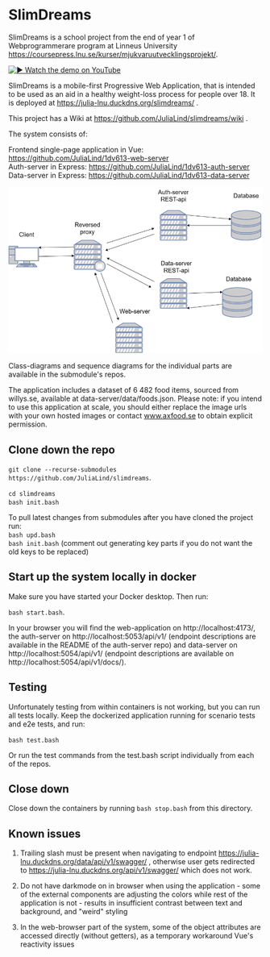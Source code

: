 # SlimDreams

SlimDreams is a school project from the end of year 1 of Webprogrammerare program at Linneus University https://coursepress.lnu.se/kurser/mjukvaruutvecklingsprojekt/.  
  
[![▶️ Watch the demo on YouTube](https://img.youtube.com/vi/LvBprixUYKY/hqdefault.jpg)](https://youtu.be/LvBprixUYKY)


  SlimDreams is a mobile-first Progressive Web Application, that is intended to be used as an aid in a healthy weight-loss process for people over 18. It is deployed at https://julia-lnu.duckdns.org/slimdreams/ .  

  This project has a Wiki at https://github.com/JuliaLind/slimdreams/wiki .  

The system consists of:  
  
Frontend single-page application in Vue: https://github.com/JuliaLind/1dv613-web-server  
Auth-server in Express: https://github.com/JuliaLind/1dv613-auth-server  
Data-server in Express: https://github.com/JuliaLind/1dv613-data-server  

![High-level diagram of the system](./.readme/system.drawio.png)  

Class-diagrams and sequence diagrams for the individual parts are available in the submodule's repos.  


The application includes a dataset of 6 482 food items, sourced from willys.se, available at data-server/data/foods.json. Please note: if you intend to use this application at scale, you should either replace the image urls with your own hosted images or contact www.axfood.se to obtain explicit permission.  


## Clone down the repo
```git clone --recurse-submodules https://github.com/JuliaLind/slimdreams```.   

```cd slimdreams```  
```bash init.bash```  

To pull latest changes from submodules after you have cloned the project run:  
```bash upd.bash```  
```bash init.bash``` (comment out generating key parts if you do not want the old keys to be replaced)

## Start up the system locally in docker

Make sure you have started your Docker desktop. Then run:  

 ```bash start.bash```.  


In your browser you will find the web-application on http://localhost:4173/, the auth-server on http://localhost:5053/api/v1/ (endpoint descriptions are available in the README of the auth-server repo) and data-server on http://localhost:5054/api/v1/ (endpoint descriptions are available on http://localhost:5054/api/v1/docs/).  

## Testing 

Unfortunately testing from within containers is not working, but you can run all tests locally. Keep the dockerized application running for scenario tests and e2e tests, and run: 

```bash test.bash```

Or run the test commands from the test.bash script individually from each of the repos.  

## Close down

Close down the containers by running ```bash stop.bash``` from this directory.  

## Known issues  

1. Trailing slash must be present when navigating to endpoint https://julia-lnu.duckdns.org/data/api/v1/swagger/ , otherwise user gets redirected to https://julia-lnu.duckdns.org/api/v1/swagger/ which does not work.  

2. Do not have darkmode on in browser when using the application - some of the external components are adjusting the colors while rest of the application is not - results in insufficient contrast between text and background, and "weird" styling  

3. In the web-browser part of the system, some of the object attributes are accessed directly (without getters), as a temporary workaround Vue's reactivity issues  